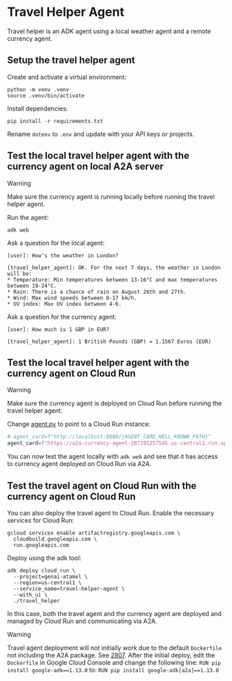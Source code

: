 # Travel Helper Agent

Travel helper is an ADK agent using a local weather agent and a remote currency agent.

## Setup the travel helper agent

Create and activate a virtual environment:

```shell
python -m venv .venv
source .venv/bin/activate
```

Install dependencies:

```shell
pip install -r requirements.txt
```

Rename `dotenv` to `.env` and update with your API keys or projects.

## Test the local travel helper agent with the currency agent on local A2A server

> [!WARNING]
> Make sure the currency agent is running locally before running the travel helper agent.

Run the agent:

```shell
adk web
```

Ask a question for the local agent:

```shell
[user]: How's the weather in London?

[travel_helper_agent]: OK. For the next 7 days, the weather in London will be:
* Temperature: Min temperatures between 13-16°C and max temperatures between 19-24°C.
* Rain: There is a chance of rain on August 26th and 27th.
* Wind: Max wind speeds between 8-17 km/h.
* UV index: Max UV index between 4-6.
```

Ask a question for the currency agent:

```shell
[user]: How much is 1 GBP in EUR?

[travel_helper_agent]: 1 British Pounds (GBP) = 1.1567 Euros (EUR)
```

## Test the local travel helper agent with the currency agent on Cloud Run

> [!WARNING]
> Make sure the currency agent is deployed on Cloud Run before running the travel helper agent.

Change [agent.py](./agent.py) to point to a Cloud Run instance:

```python
# agent_card=f"http://localhost:8080/{AGENT_CARD_WELL_KNOWN_PATH}"
agent_card=f"https://a2a-currency-agent-207195257545.us-central1.run.app/{AGENT_CARD_WELL_KNOWN_PATH}"
```

You can now test the agent locally with `adk web` and see that it has access to currency agent deployed on Cloud Run
via A2A.

## Test the travel agent on Cloud Run with the currency agent on Cloud Run

You can also deploy the travel agent to Cloud Run. Enable the necessary services for Cloud Run:

```shell
gcloud services enable artifactregistry.googleapis.com \
  cloudbuild.googleapis.com \
  run.googleapis.com
```

Deploy using the adk tool:

```shell
adk deploy cloud_run \
  --project=genai-atamel \
  --region=us-central1 \
  --service_name=travel-helper-agent \
  --with_ui \
  ./travel_helper
```

In this case, both the travel agent and the currency agent are deployed and managed by Cloud Run and communicating
via A2A.

> [!WARNING]
> Travel agent deployment will not initially work due to the default `Dockerfile` not including the A2A package.
> See [2807](https://github.com/google/adk-python/issues/2807).
> After the initial deploy, edit the `Dockerfile` in Google Cloud Console and change the following line:
> `RUN pip install google-adk==1.13.0`
> to:
> `RUN pip install google-adk[a2a]==1.13.0`
